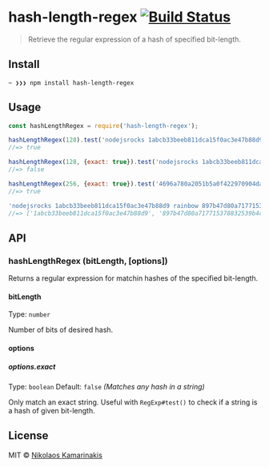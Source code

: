 # hash-length-regex [![Build Status](https://travis-ci.org/k4m4/hash-length-regex.svg?branch=master)](https://travis-ci.org/k4m4/hash-length-regex)

> Retrieve the regular expression of a hash of specified bit-length.


## Install

```
~ ❯❯❯ npm install hash-length-regex
```


## Usage

```js
const hashLengthRegex = require('hash-length-regex');

hashLengthRegex(128).test('nodejsrocks 1abcb33beeb811dca15f0ac3e47b88d9');
//=> true

hashLengthRegex(128, {exact: true}).test('nodejsrocks 1abcb33beeb811dca15f0ac3e47b88d9 foo');
//=> false

hashLengthRegex(256, {exact: true}).test('4696a780a2051b5a0f422970904da794adc1b499b2f4583e778e100a0bdd79cc');
//=> true

'nodejsrocks 1abcb33beeb811dca15f0ac3e47b88d9 rainbow 897b47d80a717715378832539b4c1340'.match(hashLengthRegex(128));
//=> ['1abcb33beeb811dca15f0ac3e47b88d9', '897b47d80a717715378832539b4c1340']
```


## API

### hashLengthRegex (bitLength, [options])

Returns a regular expression for matchin hashes of the specified bit-length.

#### bitLength

Type: `number`

Number of bits of desired hash.

#### options

##### options.exact

Type: `boolean`
Default: `false` *(Matches any hash in a string)*

Only match an exact string. Useful with `RegExp#test()` to check if a string is a hash of given bit-length.


## License

MIT © [Nikolaos Kamarinakis](https://nikolaskama.me)